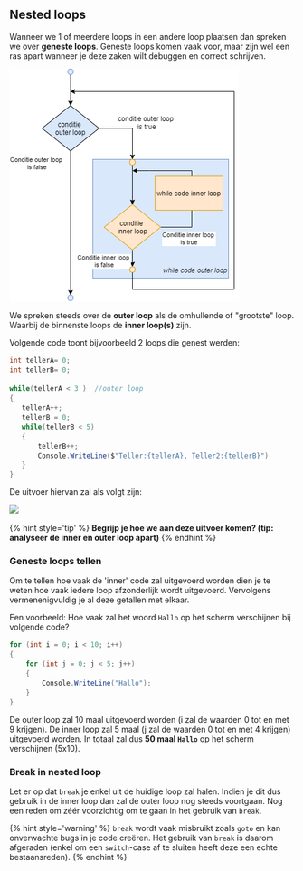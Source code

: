 ## Nested loops

Wanneer we 1 of meerdere loops in een andere loop plaatsen dan spreken we over **geneste loops**. 
Geneste loops komen vaak voor, maar zijn wel een ras apart wanneer je deze zaken wilt debuggen en correct schrijven.

 ![Deze afbeelding komt uit het zeer aan te raden handboek "Microsoft Visual C# .NET" van Joyce Farrell.](../assets/3_loops/nesting.png)

 We spreken steeds over de **outer loop** als de omhullende of "grootste" loop. Waarbij de binnenste loops de **inner loop(s)** zijn. 


 Volgende code toont bijvoorbeeld 2 loops die genest werden:
 ```csharp
int tellerA= 0;
int tellerB= 0;

while(tellerA < 3 )  //outer loop
{
    tellerA++;
    tellerB = 0;
    while(tellerB < 5)
    {
        tellerB++;
        Console.WriteLine($"Teller:{tellerA}, Teller2:{tellerB}")
    }
}
 ```

 De uitvoer hiervan zal als volgt zijn:

![](../assets/3_loops/nestedoutput.png)

{% hint style='tip' %}
**Begrijp je hoe we aan deze uitvoer komen? (tip: analyseer de inner en outer loop apart)**
{% endhint %}

### Geneste loops tellen
Om te tellen hoe vaak de 'inner' code zal uitgevoerd worden dien je te weten hoe vaak iedere loop afzonderlijk wordt uitgevoerd. Vervolgens vermenenigvuldig je al deze getallen met elkaar.

Een voorbeeld: Hoe vaak zal het woord ``Hallo`` op het scherm verschijnen bij volgende code?
```csharp
for (int i = 0; i < 10; i++)
{
    for (int j = 0; j < 5; j++)
    {
        Console.WriteLine("Hallo");
    }
}

```
De outer loop zal 10 maal uitgevoerd worden (i zal de waarden 0 tot en met 9 krijgen). De inner loop zal 5 maal (j zal de waarden 0 tot en met 4 krijgen) uitgevoerd worden. In totaal zal dus **50 maal ``Hallo``** op het scherm verschijnen (5x10).

### Break in nested loop

Let er op dat ``break`` je enkel uit de huidige loop zal halen. Indien je dit dus gebruik in de inner loop dan zal de outer loop nog steeds voortgaan. Nog een reden om zéér voorzichtig om te gaan in het gebruik van ``break``.

{% hint style='warning' %}
``break`` wordt vaak misbruikt zoals ``goto`` en kan onverwachte bugs in je code creëren. Het gebruik van ``break`` is daarom afgeraden (enkel om een ``switch``-case af te sluiten heeft deze een echte bestaansreden). 
{% endhint %}
